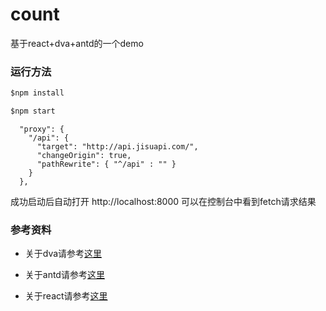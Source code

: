 # count
基于react+dva+antd的一个demo      

### 运行方法 
```js
$npm install

$npm start

```
```.roadhogrc
  "proxy": {
    "/api": {
      "target": "http://api.jisuapi.com/",
      "changeOrigin": true,
      "pathRewrite": { "^/api" : "" }
    }
  },
```

成功启动后自动打开 http://localhost:8000 可以在控制台中看到fetch请求结果

### 参考资料

* 关于dva请参考[这里](https://github.com/dvajs/dva)

* 关于antd请参考[这里](https://ant.design/index-cn)

* 关于react请参考[这里](https://github.com/facebook/react)
